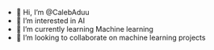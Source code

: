 - 👋 Hi, I’m @CalebAduu
- 👀 I’m interested in AI
- 🌱 I’m currently learning Machine learning 
- 💞️ I’m looking to collaborate on machine learning projects 
<!---
CalebAduu/CalebAduu is a ✨ special ✨ repository because its `README.md` (this file) appears on your GitHub profile.
You can click the Preview link to take a look at your changes.
--->
